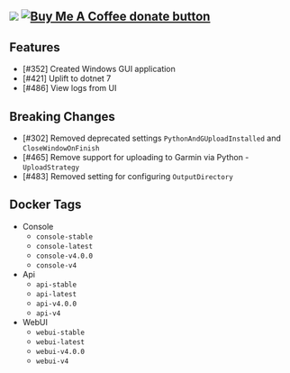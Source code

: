 [![](https://img.shields.io/static/v1?label=Sponsor&message=%E2%9D%A4&logo=GitHub&color=%23fe8e86)](https://github.com/sponsors/philosowaffle) <span class="badge-buymeacoffee"><a href="https://www.buymeacoffee.com/philosowaffle" title="Donate to this project using Buy Me A Coffee"><img src="https://img.shields.io/badge/buy%20me%20a%20coffee-donate-yellow.svg" alt="Buy Me A Coffee donate button" /></a></span>
---

## Features

- [#352] Created Windows GUI application
- [#421] Uplift to dotnet 7
- [#486] View logs from UI

## Breaking Changes

- [#302] Removed deprecated settings `PythonAndGUploadInstalled` and `CloseWindowOnFinish`
- [#465] Remove support for uploading to Garmin via Python - `UploadStrategy`
- [#483] Removed setting for configuring `OutputDirectory`

## Docker Tags

- Console
    - `console-stable`
    - `console-latest`
    - `console-v4.0.0`
    - `console-v4`
- Api
    - `api-stable`
    - `api-latest`
    - `api-v4.0.0`
    - `api-v4`
- WebUI
    - `webui-stable`
    - `webui-latest`
    - `webui-v4.0.0`
    - `webui-v4`
